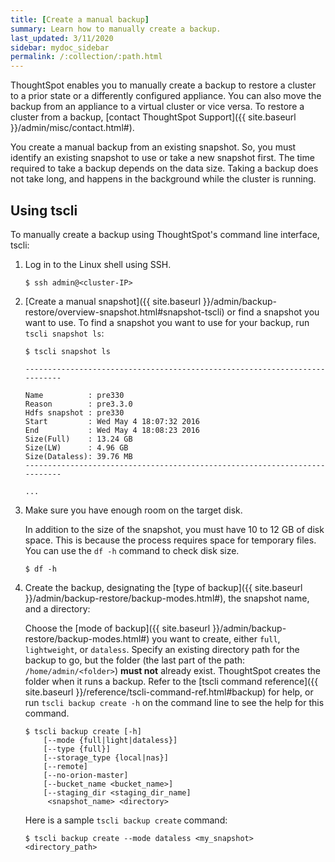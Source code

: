 ```yaml
---
title: [Create a manual backup]
summary: Learn how to manually create a backup.
last_updated: 3/11/2020
sidebar: mydoc_sidebar
permalink: /:collection/:path.html
---
```

ThoughtSpot enables you to manually create a backup to restore a cluster to a prior state or a differently configured appliance. You can also move the backup from an appliance to a virtual cluster or vice versa. To restore a cluster from a backup, [contact ThoughtSpot Support]({{ site.baseurl }}/admin/misc/contact.html#).

You create a manual backup from an existing snapshot. So, you must identify an existing snapshot to use or take a new snapshot first. The time required to take a backup depends on the data size. Taking a backup does not take long, and happens in the background while the cluster is running.

## Using tscli
To manually create a backup using ThoughtSpot's command line interface, tscli:
1. Log in to the Linux shell using SSH.
    ```
    $ ssh admin@<cluster-IP>
    ```
2. [Create a manual snapshot]({{ site.baseurl }}/admin/backup-restore/overview-snapshot.html#snapshot-tscli) or find a snapshot you want to use.
   To find a snapshot you want to use for your backup, run `tscli snapshot ls`:

    ```
    $ tscli snapshot ls

    ---------------------------------------------------------------------------

    Name          : pre330
    Reason        : pre3.3.0
    Hdfs snapshot : pre330
    Start         : Wed May 4 18:07:32 2016
    End           : Wed May 4 18:08:23 2016
    Size(Full)    : 13.24 GB
    Size(LW)      : 4.96 GB
    Size(Dataless): 39.76 MB
    ---------------------------------------------------------------------------

    ...
    ```

3. Make sure you have enough room on the target disk.

    In addition to the size of the snapshot, you must have 10 to 12 GB of disk space. This is because the process requires space for temporary files. You can use the `df -h` command to check disk size.

    ```
    $ df -h
    ```

4. Create the backup, designating the [type of backup]({{ site.baseurl }}/admin/backup-restore/backup-modes.html#), the snapshot name, and a directory:

    Choose the [mode of backup]({{ site.baseurl }}/admin/backup-restore/backup-modes.html#) you want to create, either `full`, `lightweight`, or `dataless`. Specify an existing directory path for the backup to go, but the folder (the last part of the path: `/home/admin/<folder>`) **must not** already exist. ThoughtSpot creates the folder when it runs a backup. Refer to the [tscli command reference]({{ site.baseurl }}/reference/tscli-command-ref.html#backup) for help, or run `tscli backup create -h` on the command line to see the help for this command.

    ```
    $ tscli backup create [-h]
        [--mode {full|light|dataless}]
        [--type {full}]
        [--storage_type {local|nas}]
        [--remote]
        [--no-orion-master]
        [--bucket_name <bucket_name>]
        [--staging_dir <staging_dir_name]
         <snapshot_name> <directory>
    ```
    Here is a sample `tscli backup create` command:
    ```
    $ tscli backup create --mode dataless <my_snapshot> <directory_path>
    ```

